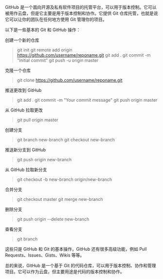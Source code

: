 GitHub 是一个面向开源及私有软件项目的托管平台，可以用于版本控制。它可以被用作云盘，但是它主要是用于版本控制和协作。它提供 Git 仓库托管，也就是说它可以让你的团队在任何地方使用 Git 管理你的项目。

以下是一些基本的 Git 和 GitHub 操作：

创建一个新的仓库

> git init
> git remote add origin https://github.com/username/reponame.git
> git add .
> git commit -m "Initial commit"
> git push -u origin master

克隆一个仓库

> git clone https://github.com/username/reponame.git
>

推送更改到 GitHub

> git add .
> git commit -m "Your commit message"
> git push origin master

从 GitHub 拉取更改

> git pull origin master
>

创建分支

> git branch new-branch
> git checkout new-branch

推送新分支到 GitHub

> git push origin new-branch
>

从 GitHub 拉取新分支

> git checkout -b new-branch origin/new-branch
>

合并分支

> git checkout master
> git merge new-branch

删除分支

> git push origin --delete new-branch
>

查看分支

> git branch
>

这些只是 GitHub 和 Git 的基本操作，GitHub 还有很多高级功能，例如 Pull Requests、Issues、Gists、Wikis 等等。

总的来说，GitHub 是一个基于 Git 的代码仓库，可以用于版本控制、协作和管理项目。它可以作为云盘，但主要用途是代码的版本控制和协作。